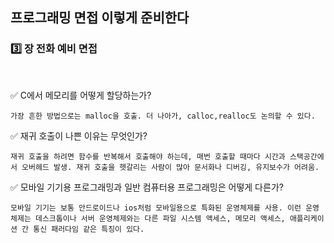 ## 프로그래밍 면접 이렇게 준비한다

### :three: 장 전화 예비 면접

<br>

:white_check_mark: C에서 메모리를 어떻게 할당하는가?

```가장 흔한 방법으로는 malloc을 호출. 더 나아가, calloc,realloc도 논의할 수 있다.```

:white_check_mark: 재귀 호출이 나쁜 이유는 무엇인가?

```재귀 호출을 하려면 함수를 반복해서 호출해야 하는데, 매번 호출할 때마다 시간과 스택공간에서 오버헤드 발생. 재귀 호출을 헷갈리는 사람이 많아 문서화나 디버깅, 유지보수가 어려움.```

:white_check_mark: 모바일 기기용 프로그래밍과 일반 컴퓨터용 프로그래밍은 어떻게 다른가?

```모바일 기기는 보통 안드로이드나 ios처럼 모바일용으로 특화된 운영체제를 사용. 이런 운영체제는 데스크톱이나 서버 운영체제와는 다른 파일 시스템 액세스, 메모리 액세스, 애플리케이션 간 통신 패러다임 같은 특징이 있다.```
